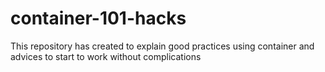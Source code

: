 # container-101-hacks
This repository has created to explain good practices using container and advices to start to work without complications
